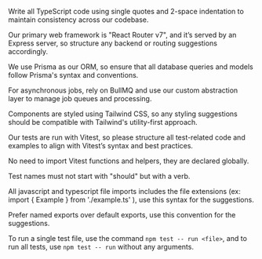 Write all TypeScript code using single quotes and 2-space indentation to maintain consistency across our codebase.

Our primary web framework is "React Router v7", and it’s served by an Express server, so structure any backend or routing suggestions accordingly.

We use Prisma as our ORM, so ensure that all database queries and models follow Prisma's syntax and conventions.

For asynchronous jobs, rely on BullMQ and use our custom abstraction layer to manage job queues and processing.

Components are styled using Tailwind CSS, so any styling suggestions should be compatible with Tailwind's utility-first approach.

Our tests are run with Vitest, so please structure all test-related code and examples to align with Vitest’s syntax and best practices.

No need to import Vitest functions and helpers, they are declared globally.

Test names must not start with "should" but with a verb.

All javascript and typescript file imports includes the file extensions (ex: import { Example } from './example.ts' ), use this syntax for the suggestions.

Prefer named exports over default exports, use this convention for the suggestions.

To run a single test file, use the command `npm test -- run <file>`, and to run all tests, use `npm test -- run` without any arguments.
